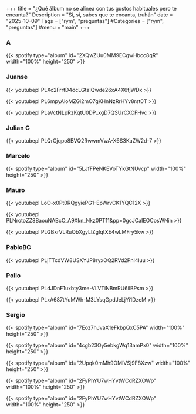 +++
title = "¿Qué álbum no se alinea con tus gustos habituales pero te encanta?"
Description = "Si, si, sabes que te encanta, truhán"
date = "2025-10-09"
Tags = ["rym", "preguntas"]
#Categories = ["rym", "preguntas"]
#menu = "main"
+++

### A

{{< spotify type="album" id="2XQwZUu0MM9ECgwHbcc8qR" width="100%" height="250" >}}

### Juanse

{{< youtubepl PLXc2FrrtD4dcLGtaIQwde26xA4X6fjWDx >}}

{{< youtubepl PL6mpyAioMZGi2mO7gKHnNzRrHYv8rst0T >}}

{{< youtubepl PLaVctNLpRzKqtU0DP_xgD7QSUrCXCFHvc >}}

### Julian G

{{< youtubepl PLQrCjqpo8BVQ2RwwmVwA-X6S3KaZW2d-7 >}}

### Marcelo

{{< spotify type="album" id="5LJfFPeNKEVoTYkGtNUvcp" width="100%" height="250" >}}

### Mauro

{{< youtubepl LoO-x0Pt0RQgyiePG1-EpWrvCK1YQC12X >}}

{{< youtubepl PLNrotoZZ8BaouNABcO_A9Xkn_Nkz0PT11&pp=0gcJCaIEOCosWNin >}}

{{< youtubepl PLGBxrVLRuObXgyLlZgIqtXE4wLMFry5kw >}}

### PabloBC

{{< youtubepl PLjTTcdVW8USXYJP8ryxOQ2RVd2Pnl4luu >}}

### Pollo

{{< youtubepl PLdJDnF1uxbty3me-VLVTiNBmRU6ilBPsm >}}

{{< youtubepl PLxA687tYuMWh-M3LYsqGpdJeLjYi1DzeM >}}

### Sergio

{{< spotify type="album" id="7Eoz7hJvaX1eFkbpQxC5PA" width="100%" height="250" >}}

{{< spotify type="album" id="4cgb23Oy5ebkgWq13amPx0" width="100%" height="250" >}}

{{< spotify type="album" id="2Upqk0mMh9OMIVSj9F8Xzw" width="100%" height="250" >}}

{{< spotify type="album" id="2FyPhYU7wHYvtWCdRZXOWp" width="100%" height="250" >}}

{{< spotify type="album" id="2FyPhYU7wHYvtWCdRZXOWp" width="100%" height="250" >}}
